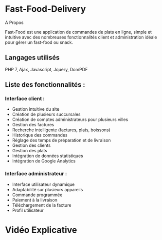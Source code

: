 # Fast-Food-Delivery
A Propos

Fast-Food est une application de commandes de plats en ligne, simple et intuitive avec des nombreuses fonctionnalités client et administration idéale pour gérer un fast-food ou snack.

## Langages utilisés
PHP 7, Ajax, Javascript, Jquery, DomPDF

## Liste des fonctionnalités :
### Interface client :

- Gestion intuitive du site
- Création de plusieurs succursales
- Création de comptes administrateurs pour plusieurs villes
- Gestion des factures
- Recherche intelligente (factures, plats, boissons)
- Historique des commandes
- Réglage des temps de préparation et de livraison
- Gestion des clients
- Gestion des plats
- Intégration de données statistiques
- Intégration de Google Analytics

### Interface administrateur :

- Interface utilisateur dynamique
- Adaptabilité sur plusieurs appareils
- Commande programmée
- Paiement à la livraison
- Téléchargement de la facture
- Profil utilisateur

# Vidéo Explicative
